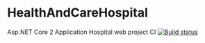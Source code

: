 # HealthAndCareHospital
Asp.NET Core 2 Application 
Hospital web project
CI
[![Build status](https://ci.appveyor.com/api/projects/status/3gog43fnldb6d0m4?svg=true)](https://ci.appveyor.com/project/lyubozarMihovski/healthandcarehospital)